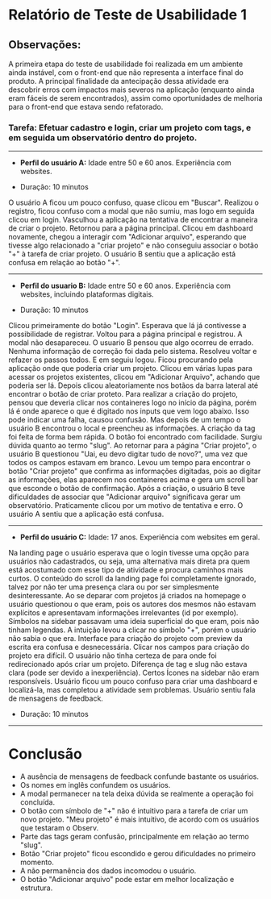 # Relatório de Teste de Usabilidade 1

## Observações:
A primeira etapa do teste de usabilidade foi realizada em um ambiente ainda instável, com o front-end que não representa a interface final do produto. A principal finalidade da antecipação dessa atividade era descobrir erros com impactos mais severos na aplicação (enquanto ainda eram fáceis de serem encontrados), assim como oportunidades de melhoria para o front-end que estava sendo refatorado.


### Tarefa: Efetuar cadastro e login, criar um projeto  com tags, e em seguida um observatório dentro do projeto.

<hr></hr>

* <b>Perfil do usuário A:</b> Idade entre 50 e 60 anos. Experiência com websites.

* Duração: 10 minutos

O usuário A ficou um pouco confuso, quase clicou em "Buscar".  Realizou o registro, ficou confuso com a modal que não sumiu, mas logo em seguida clicou em login. Vasculhou a aplicação na tentativa de encontrar a maneira de criar o projeto. Retornou para a página principal. Clicou em dashboard novamente, chegou a interagir com "Adicionar arquivo", esperando que tivesse algo relacionado a "criar projeto" e não conseguiu associar o botão "+" à tarefa de criar projeto. O usuário B sentiu que a aplicação está confusa em relação ao botão "+".

<hr></hr>

* <b>Perfil do usuario B:</b> Idade entre 50 e 60 anos. Experiência com websites, incluindo plataformas digitais.

* Duração: 10 minutos

Clicou primeiramente do botão "Login". Esperava que lá já contivesse a possibilidade de registrar. Voltou para a página principal e registrou. A modal não desapareceu. O usuario B pensou que algo ocorreu de errado. Nenhuma informação de correção foi dada pelo sistema. Resolveu voltar e refazer os passos todos. E em seguiu logou. Ficou procurando pela aplicação onde que poderia criar um projeto. Clicou em várias lupas para acessar os projetos existentes, clicou em "Adicionar Arquivo", achando que poderia ser lá. Depois clicou aleatoriamente nos botãos da barra lateral até encontrar o botão de criar proteto.
Para realizar a criação do projeto, pensou que deveria clicar nos containeres logo no início da página, porém lá é onde aparece o que é digitado nos inputs que vem logo abaixo. Isso pode indicar uma falha, causou confusão. Mas depois de um tempo o usuário B encontrou o local e preencheu as informações.
A criação da tag foi feita de forma bem rápida. O botão foi encontrado com facilidade. Surgiu dúvida quanto ao termo "slug". Ao retornar para a página "Criar projeto", o usuário B questionou "Uai, eu devo digitar tudo de novo?", uma vez que todos os campos estavam em branco.
Levou um tempo para encontrar o botão "Criar projeto" que confirma as informações digitadas, pois ao digitar as informações, elas aparecem nos containeres acima e gera um scroll bar que esconde o botão de confirmação.
Após a criação, o usuário B teve dificuldades de associar que "Adicionar arquivo" significava gerar um observatório. Praticamente clicou por um motivo de tentativa e erro. O usuário A sentiu que a aplicação está confusa.

<hr></hr>

* <b>Perfil do usuário C:</b> Idade: 17 anos. Experiência com websites em geral.

Na landing page o usuário esperava que o login tivesse uma opção para usuários não cadastrados, ou seja, uma alternativa mais direta pra quem está acostumado com esse tipo de atividade e procura caminhos mais curtos. O conteúdo do scroll da landing page foi completamente ignorado, talvez por não ter uma presença clara ou por ser simplesmente desinteressante. Ao se deparar com projetos já criados na homepage o usuário questionou o que eram, pois os autores dos mesmos não estavam explícitos e apresentavam informações irrelevantes (id por exemplo). Símbolos na sidebar passavam uma ideia superficial do que eram, pois não tinham legendas. A intuição levou a clicar no símbolo "+", porém o usuário não sabia o que era. Interface para criação do projeto com preview da escrita era confusa e desnecessária. Clicar nos campos para criação do projeto era difícil. O usuário não tinha certeza de para onde foi redirecionado após criar um projeto. Diferença de tag e slug não estava clara (pode ser devido a inexperiência). Certos Ícones na sidebar não eram responsíveis. Usuário ficou um pouco confuso para criar uma dashboard e localizá-la, mas completou a atividade sem problemas. Usuário sentiu fala de mensagens de feedback.

* Duração: 10 minutos

<hr></hr>

# Conclusão

* A ausência de mensagens de feedback confunde bastante os usuários.
* Os nomes em inglês confundem os usuários.
* A modal permanecer na tela deixa dúvida se realmente a operação foi concluída.
* O botão com símbolo de "+" não é intuitivo para a tarefa de criar um novo projeto. "Meu projeto" é mais intuitivo, de acordo com os usuários que testaram o Observ.
* Parte das tags geram confusão, principalmente em relação ao termo "slug".
* Botão "Criar projeto" ficou escondido e gerou dificuldades no primeiro momento.
* A não permanência dos dados incomodou o usuário.
* O botão "Adicionar arquivo" pode estar em melhor localização e estrutura.
